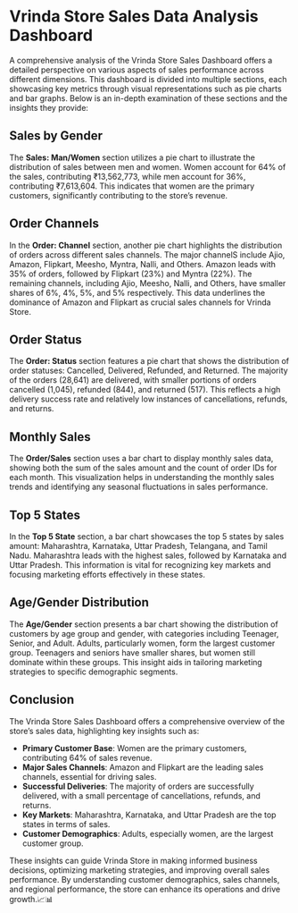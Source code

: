 # Vrinda Store Sales Data Analysis Dashboard

A comprehensive analysis of the Vrinda Store Sales Dashboard offers a detailed perspective on various aspects of sales performance across
different dimensions. This dashboard is divided into multiple sections, each showcasing key metrics through visual representations such as 
pie charts and bar graphs. Below is an in-depth examination of these sections and the insights they provide:

## Sales by Gender
The **Sales: Man/Women** section utilizes a pie chart to illustrate the distribution of sales between men and women. Women account for 64% of 
the sales, contributing ₹13,562,773, while men account for 36%, contributing ₹7,613,604. This indicates that women are the primary customers, 
significantly contributing to the store’s revenue.

## Order Channels
In the **Order: Channel** section, another pie chart highlights the distribution of orders across different sales channels. The major channelS 
include Ajio, Amazon, Flipkart, Meesho, Myntra, Nalli, and Others. Amazon leads with 35% of orders, followed by Flipkart (23%) and Myntra (22%).
The remaining channels, including Ajio, Meesho, Nalli, and Others, have smaller shares of 6%, 4%, 5%, and 5% respectively. This data underlines 
the dominance of Amazon and Flipkart as crucial sales channels for Vrinda Store.

## Order Status
The **Order: Status** section features a pie chart that shows the distribution of order statuses: Cancelled, Delivered, Refunded, and Returned. 
The majority of the orders (28,641) are delivered, with smaller portions of orders cancelled (1,045), refunded (844), and returned (517).
This reflects a high delivery success rate and relatively low instances of cancellations, refunds, and returns.

## Monthly Sales
The **Order/Sales** section uses a bar chart to display monthly sales data, showing both the sum of the sales amount and the count of order IDs
for each month. This visualization helps in understanding the monthly sales trends and identifying any seasonal fluctuations in sales performance.

## Top 5 States
In the **Top 5 State** section, a bar chart showcases the top 5 states by sales amount: Maharashtra, Karnataka, Uttar Pradesh, Telangana, and Tamil Nadu.
Maharashtra leads with the highest sales, followed by Karnataka and Uttar Pradesh. This information is vital for recognizing key markets and focusing
marketing efforts effectively in these states.

## Age/Gender Distribution
The **Age/Gender** section presents a bar chart showing the distribution of customers by age group and gender, with categories including Teenager, Senior, and Adult.
Adults, particularly women, form the largest customer group. Teenagers and seniors have smaller shares, but women still dominate within these groups.
This insight aids in tailoring marketing strategies to specific demographic segments.

## Conclusion
The Vrinda Store Sales Dashboard offers a comprehensive overview of the store’s sales data, highlighting key insights such as:
- **Primary Customer Base**: Women are the primary customers, contributing 64% of sales revenue.
- **Major Sales Channels**: Amazon and Flipkart are the leading sales channels, essential for driving sales.
- **Successful Deliveries**: The majority of orders are successfully delivered, with a small percentage of cancellations, refunds, and returns.
- **Key Markets**: Maharashtra, Karnataka, and Uttar Pradesh are the top states in terms of sales.
- **Customer Demographics**: Adults, especially women, are the largest customer group.

These insights can guide Vrinda Store in making informed business decisions, optimizing marketing strategies, and improving overall sales performance.
By understanding customer demographics, sales channels, and regional performance, the store can enhance its operations and drive growth.📈📊
